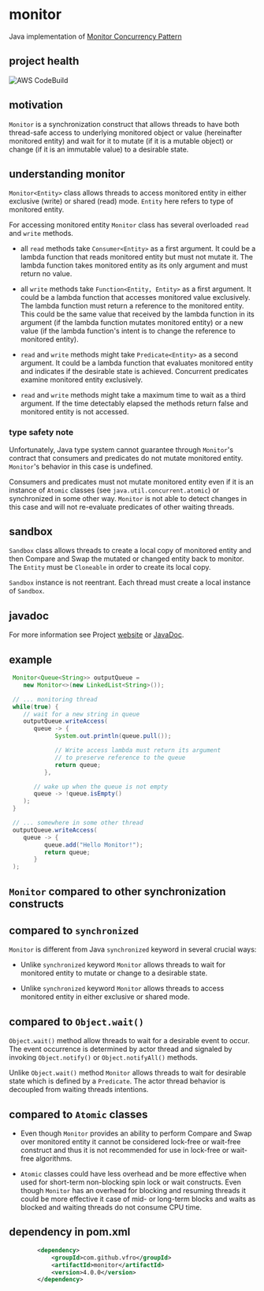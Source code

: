 # monitor

Java implementation of [Monitor Concurrency Pattern][1]

## project health

![AWS CodeBuild](https://codebuild.us-east-1.amazonaws.com/badges?uuid=eyJlbmNyeXB0ZWREYXRhIjoiL3lnQUpOK2tlVGN3aFdpQTZSZ2ViZ1E5cUJpOHhkT0xMTTRwOTNoMU9oYVpHMjB1N0lqc29GOFNVTjFuaUM0dk04R3JpUDcxa3lUY1dJNmg3cjc0M01nPSIsIml2UGFyYW1ldGVyU3BlYyI6IlZBd2duanEzTFZqMjVOWjkiLCJtYXRlcmlhbFNldFNlcmlhbCI6MX0%3D&branch=master)

## motivation

`Monitor` is a synchronization construct that allows threads to have both
thread-safe access to underlying monitored object or value (hereinafter
monitored entity) and wait for it to mutate (if it is a mutable object)
or change (if it is an immutable value) to a desirable state.

## understanding monitor

`Monitor<Entity>` class allows threads to access monitored entity in either
exclusive (write) or shared (read) mode. `Entity` here refers to type
of monitored entity.

For accessing monitored entity `Monitor` class has several overloaded
`read` and `write` methods.

* all `read` methods take `Consumer<Entity>` as a first argument. It could
be a lambda function that reads monitored entity but must not mutate it. The
lambda function takes monitored entity as its only argument and must return
no value.

* all `write` methods take `Function<Entity, Entity>` as a first argument.
It could be a lambda function that accesses monitored value exclusively.
The lambda function must return a reference to the monitored entity.
This could be the same value that received by the lambda function in its
argument (if the lambda function mutates monitored entity) or a new value
(if the lambda function's intent is to change the reference to monitored
entity).

* `read` and `write` methods might take `Predicate<Entity>` as a second
argument. It could be a lambda function that evaluates monitored entity
and indicates if the desirable state is achieved. Concurrent predicates
examine monitored entity exclusively.

* `read` and `write` methods might take a maximum time to wait as a third
argument. If the time detectably elapsed the methods return false and monitored
entity is not accessed.

### type safety note

Unfortunately, Java type system cannot guarantee through `Monitor`'s contract
that consumers and predicates do not mutate monitored entity. `Monitor`'s
behavior in this case is undefined.

Consumers and predicates must not mutate monitored entity even if it is an
instance of `Atomic` classes (see `java.util.concurrent.atomic`) or synchronized
in some other way. `Monitor` is not able to detect changes in this case and will
not re-evaluate predicates of other waiting threads.

## sandbox

`Sandbox` class allows threads to create a local copy of monitored entity and
then Compare and Swap the mutated or changed entity back to monitor. The
`Entity` must be `Cloneable` in order to create its local copy.

`Sandbox` instance is not reentrant. Each thread must create a local instance
of `Sandbox`.

## javadoc

For more information see Project [website][2] or [JavaDoc][3].

## example

```java
 Monitor<Queue<String>> outputQueue =
    new Monitor<>(new LinkedList<String>());

 // ... monitoring thread
 while(true) {
    // wait for a new string in queue
    outputQueue.writeAccess(
       queue -> {
             System.out.println(queue.pull());

             // Write access lambda must return its argument
             // to preserve reference to the queue
             return queue;
          },

       // wake up when the queue is not empty
       queue -> !queue.isEmpty()
    );
 }

 // ... somewhere in some other thread
 outputQueue.writeAccess(
    queue -> {
          queue.add("Hello Monitor!");
          return queue;
       }
 );
```

## `Monitor` compared to other synchronization constructs

## compared to `synchronized`

`Monitor` is different from Java `synchronized` keyword in several crucial
ways:

* Unlike `synchronized` keyword `Monitor` allows threads to wait for monitored
entity to mutate or change to a desirable state.

* Unlike `synchronized` keyword `Monitor` allows threads to access monitored
entity in either exclusive or shared mode.

## compared to `Object.wait()`

`Object.wait()` method allow threads to wait for a desirable event to occur.
The event occurrence is determined by actor thread and signaled by invoking
`Object.notify()` or `Object.notifyAll()` methods.

Unlike `Object.wait()` method `Monitor` allows threads to wait for desirable
state which is defined by a `Predicate`. The actor thread behavior is decoupled
from waiting threads intentions. 

## compared to `Atomic` classes

* Even though `Monitor` provides an ability to perform Compare and Swap over
monitored entity it cannot be considered lock-free or wait-free construct and
thus it is not recommended for use in lock-free or wait-free algorithms.

* `Atomic` classes could have less overhead and be more effective when used for
short-term non-blocking spin lock or wait constructs. Even though `Monitor` has
an overhead for blocking and resuming threads it could be more effective it case
of mid- or long-term blocks and waits as blocked and waiting threads do not
consume CPU time. 

## dependency in pom.xml

```xml
        <dependency>
            <groupId>com.github.vfro</groupId>
            <artifactId>monitor</artifactId>
            <version>4.0.0</version>
        </dependency>
```

  [1]: https://en.wikipedia.org/wiki/Monitor_(synchronization)
  [2]: https://vfro.github.io/monitor
  [3]: https://vfro.github.io/monitor/apidocs/index.html
